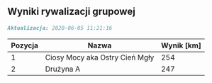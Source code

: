 ## Wyniki rywalizacji grupowej

```markdown
Aktualizacja: 2020-06-05 11:21:16
```

Pozycja | Nazwa | Wynik [km] |
------------ | -------------  | -------------
 1 |Ciosy Mocy aka Ostry Cień Mgły | 254 
 2 |Drużyna A | 247